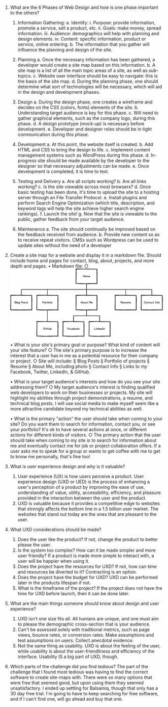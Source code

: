 1. What are the 6 Phases of Web Design and how is one phase important to the others?
	1. Information Gathering:
		a. Identify:
			i. Purpose: provide information, promote a service, sell a product, etc.
			ii. Goals: make money, spread information.
			iii. Audience: demographics will help with planning and design elements.
			iv. Content: specific information, product or service, online ordering.
		b. The information that you gather will influence the planning and design of the site.
	2. Planning
		a. Once the necessary information has been gathered, a developer would create a site map based on this information.
		b. A site map is a list of all the main topic areas of a site, as well as sub-topics.
		c. Website user interface should be easy to navigate: this is the basis of the site map.
		d. During the planning phase, one should determine what sort of technologies will be necessary, which will aid in the design and development phases.
		
	3. Design
		a. During the design phase, one creates a wireframe and decides on the CSS (colors, fonts) elements of the site.
		b. Understanding target audience is key for this phase.
		c. Will need to gather graphical elements, such as the company logo, during this phase.
		d. A design prototype (mock-up) is necessary before development.
		e. Developer and designer roles should be in tight communication during this phase.
		
	4. Development
		a. At this point, the website itself is created.
		b. Add HTML and CSS to bring the design to life.
		c. Implement content management systems such as WordPress during this phase.
		d. In-progress site should be made available by the developer to the designer so that necessary adjustments can be made.
		e. Once development is completed, it is time to test.
		
	5. Testing and Delivery
		a. Are all scripts working?
		b. Are all links working?
		c. Is the site viewable across most browsers?
		d. Once basic testing has been done, it's time to upload the site to a hosting server through an File Transfer Protocol.
		e. Install plugins and perform Search Engine Optimization (which title, description, and keyword tags will help the site achieve higher search engine rankings).
		f. Launch the site!
		g. Now that the site is viewable to the public, gather feedback from your target audience.
	6. Maintenance
		a. The site should continually be improved based on the feedback received from audience.
		b. Provide new content so as to receive repeat visitors. CMSs such as Wordpress can be used to update sites without the need of a developer
		
2. Create a site map for a website and display it in a markdown file. Should include home and pages for contact, blog, about, projects, and more depth and pages.
	• Markdown file: 
		○ ![Site Map](site-map.png "Site Map")
		
	• What is your site's primary goal or purpose? What kind of content will your site feature?
		○ The site's primary purpose is to increase the interest that a user has in me as a potential resource for their company or project.
		○ Site will include:
			§ Blog Posts
			§ Portfolio of projects
			§ Resume
			§ About Me, including photo
			§ Contact Info
			§ Links to my Facebook, Twitter, LinkedIn, & GitHub.
			
	• What is your target audience's interests and how do you see your site addressing them?
		○ My target audience's interest is finding qualified web developers to work on their businesses or projects. My site will highlight my abilities through project demonstrations, a resume, and technical blog posts. I will use social media to make myself seem like a more attractive candidate beyond my technical abilities as well.
		
	• What is the primary "action" the user should take when coming to your site? Do you want them to search for information, contact you, or see your portfolio? It's ok to have several actions at once, or different actions for different kinds of visitors.
		○ The primary action that the user should take when coming to my site is to search for information about me and eventually contact me for job or project collaboration offers. If a user asks me to speak for a group or wants to get coffee with me to get to know me personally, that's fine too!
	
3. What is user experience design and why is it valuable? 
	1. User experience (UX) is how users perceive a product. User experience design (UXD or UED) is the process of enhancing a user's perception of a product by improving the ease of use, understanding of value, utility, accessibility, efficiency, and pleasure provided in the interaction between the user and the product.
	2. UXD is valuable because it provides a competitive edge to websites that strongly affects the bottom line in a 1.5 billion user market. The websites that stand out today are the ones that are pleasant to the user.

4. What UXD considerations should be made?
	1. Does the user like the product? If not, change the product to better please the user. 
	2. Is the system too complex? How can it be made simpler and more user friendly? If a product is made more simple to interact with, a user will be happier when using it.
	3. Does the project have the resources for UXD? If not, how can time and resources be diverted to it? Contracting is an option.
	4. Does the project have the budget for UXD? UXD can be performed later in the products lifespan if not.
	5. What is the timeframe of the project? If the project does not have the time for UXD before launch, then it can be done later.
		
5. What are the main things someone should know about design and user experience?
	1. UXD isn't one size fits all. All humans are unique, and one must aim to please the demographic cross-section that is your audience.
	2. Can't be assessed solely with traditional metrics, such as page views, bounce rates, or conversion rates. Make assumptions and test assumptions on users. Collect anecdotal evidence.
	3. Not the same thing as usability. UXD is about the feeling of the user, while usability is about the user-friendliness and efficiency of the interface. Usability IS a big part of UXD, though.

6. Which parts of the challenge did you find tedious?
The part of the challenge that I found most tedious was having to find the correct software to create site-maps with. There were so many options that were free that seemed good, but upon using them they seemed unsatisfactory. I ended up settling for Balsamiq, though that only has a 30 day free trial. I'm going to have to keep searching for free software, and if I can't find one, will go ahead and buy that one.